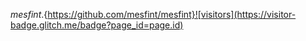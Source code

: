 

${mesfint}.${https://github.com/mesfint/mesfint}![visitors](https://visitor-badge.glitch.me/badge?page_id=page.id)
